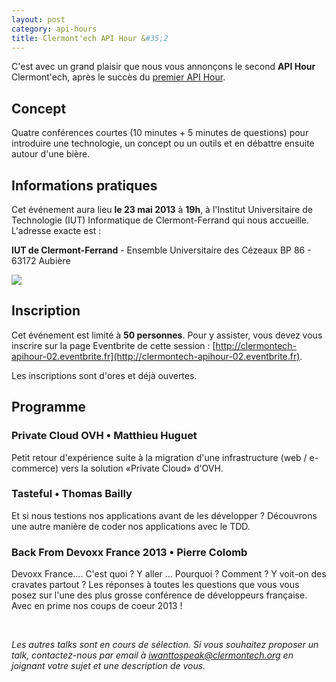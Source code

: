 ```yaml
---
layout: post
category: api-hours
title: Clermont'ech API Hour &#35;2
---
```


C'est avec un grand plaisir que nous vous annonçons le second **API Hour**
Clermont'ech, après le succès du [premier API
Hour](/api-hours/2013/03/25/API-Hour-1.html).

## Concept

Quatre conférences courtes (10 minutes + 5 minutes de questions) pour
introduire une technologie, un concept ou un outils et en débattre ensuite
autour d'une bière.

## Informations pratiques

Cet événement aura lieu **le 23 mai 2013** à **19h**, à l'Institut Universitaire
de Technologie (IUT) Informatique de Clermont-Ferrand qui nous accueille.
L'adresse exacte est :

**IUT de Clermont-Ferrand** - Ensemble Universitaire des Cézeaux BP 86 - 63172 Aubière

[![](http://maps.googleapis.com/maps/api/staticmap?center=IUT%20Clermont-Ferrand&size=600x400&sensor=false&markers=color:red|45.76239,3.10908)](https://maps.google.fr/maps?q=IUT+Clermont-Ferrand&ie=UTF-8&ei=R0J-UfSVMoiWhQe98YCIBQ&ved=0CAsQ_AUoAg)


## Inscription

Cet événement est limité à **50 personnes**. Pour y assister, vous devez vous
inscrire sur la page Eventbrite de cette session :
[http://clermontech-apihour-02.eventbrite.fr](http://clermontech-apihour-02.eventbrite.fr).

Les inscriptions sont d'ores et déjà ouvertes.


## Programme

### Private Cloud OVH • Matthieu Huguet

Petit retour d'expérience suite à la migration d'une infrastructure (web /
e-commerce) vers la solution «Private Cloud» d'OVH.

### Tasteful • Thomas Bailly

Et si nous testions nos applications avant de les développer ? Découvrons une
autre manière de coder nos applications avec le TDD.

### Back From Devoxx France 2013 • Pierre Colomb

Devoxx France.... C'est quoi ? Y aller ... Pourquoi ? Comment  ? Y voit-on des
cravates partout ? Les réponses à toutes les questions que vous vous posez sur
l'une des plus grosse conférence de développeurs française. Avec en prime nos
coups de coeur 2013 !

<br>

_Les autres talks sont en cours de sélection. Si vous souhaitez proposer un talk,
contactez-nous par email à
[iwanttospeak@clermontech.org](mailto:iwanttospeak@clermontech.org)
en joignant votre sujet et une description de vous._

